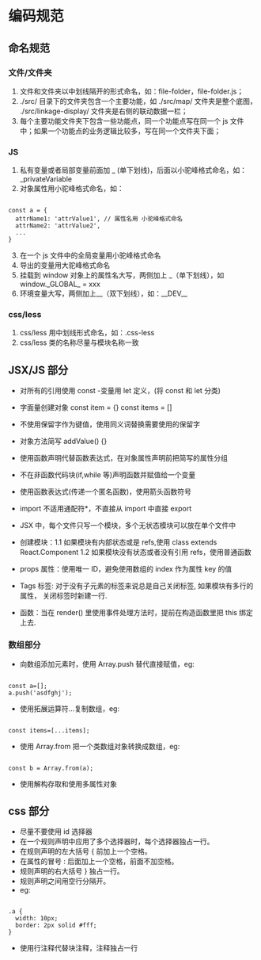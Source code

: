 # 编码规范

## 命名规范

### 文件/文件夹

1. 文件和文件夹以中划线隔开的形式命名，如：file-folder，file-folder.js；
2. ./src/ 目录下的文件夹包含一个主要功能，如 ./src/map/ 文件夹是整个底图， ./src/linkage-display/ 文件夹是右侧的联动数据一栏；
3. 每个主要功能文件夹下包含一些功能点，同一个功能点写在同一个 js 文件中；如果一个功能点的业务逻辑比较多，写在同一个文件夹下面；

### JS

1. 私有变量或者局部变量前面加 \_ (单下划线)，后面以小驼峰格式命名，如：\_privateVariable
2. 对象属性用小驼峰格式命名，如：

```

const a = {
  attrName1: 'attrValue1', // 属性名用 小驼峰格式命名
  attrName2: 'attrValue2',
  ...
}

```

3. 在一个 js 文件中的全局变量用小驼峰格式命名
4. 导出的变量用大驼峰格式命名
5. 挂载到 window 对象上的属性名大写，两侧加上 \_（单下划线），如 window\.\_GLOBAL\_ = xxx
6. 环境变量大写，两侧加上\_\_（双下划线），如：\_\_DEV\_\_

### css/less

1. css/less 用中划线形式命名，如：\.css-less
2. css/less 类的名称尽量与模块名称一致

## JSX/JS 部分

- 对所有的引用使用 const -变量用 let 定义，(将 const 和 let 分类)
- 字面量创建对象 const item = {} const items = []
- 不使用保留字作为键值，使用同义词替换需要使用的保留字
- 对象方法简写 addValue() {}
- 使用函数声明代替函数表达式，在对象属性声明前把简写的属性分组

- 不在非函数代码块(if,while 等)声明函数并赋值给一个变量
- 使用函数表达式(传递一个匿名函数)，使用箭头函数符号
- import 不适用通配符\*，不直接从 import 中直接 export
- JSX 中，每个文件只写一个模块，多个无状态模块可以放在单个文件中
- 创建模块：1.1 如果模块有内部状态或是 refs,使用 class extends React.Component
  1.2 如果模块没有状态或者没有引用 refs，使用普通函数
- props 属性：使用唯一 ID，避免使用数组的 index 作为属性 key 的值
- Tags 标签: 对于没有子元素的标签来说总是自己关闭标签, 如果模块有多行的属性， 关闭标签时新建一行.
- 函数：当在 render() 里使用事件处理方法时，提前在构造函数里把 this 绑定上去.

### 数组部分

- 向数组添加元素时，使用 Array.push 替代直接赋值，eg:

```

const a=[];
a.push('asdfghj');

```

- 使用拓展运算符...复制数组，eg:

```

const items=[...items];

```

- 使用 Array.from 把一个类数组对象转换成数组，eg:

```

const b = Array.from(a);

```

- 使用解构存取和使用多属性对象

## css 部分

- 尽量不要使用 id 选择器
- 在一个规则声明中应用了多个选择器时，每个选择器独占一行。
- 在规则声明的左大括号 { 前加上一个空格。
- 在属性的冒号 : 后面加上一个空格，前面不加空格。
- 规则声明的右大括号 } 独占一行。
- 规则声明之间用空行分隔开。
- eg:

```

.a {
  width: 10px;
  border: 2px solid #fff;
}

```

- 使用行注释代替块注释，注释独占一行
